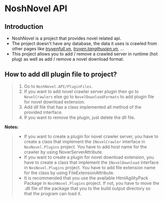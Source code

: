 # NoshNovel API

## Introduction

-   NoshNovel is a project that provides novel related api.
-   The project doesn't have any database, the data it uses is crawled from other pages like *[truyenfull.vn](https://truyenfull.vn/ 'Truyện full')*, *[truyen.tangthuvien.vn](https://truyen.tangthuvien.vn/ 'Tàng thư viện')*, ...
-   This project allows you to add / remove a crawled server in runtime (hot plug) as well as add / remove a novel download format.

## How to add dll plugin file to project?

> 1. Go to `NoshNovel.API/PluginFiles`.
> 2. If you want to add novel crawler server plugin then go to `NovelCrawlers` else go to `NovelDownloadFormats` to add plugin file for novel download extension.
> 3. Add dll file that has a class implemented all method of the provided interface.
> 4. If you want to remove the plugin, just delete the dll file.

**Notes:**

> -   If you want to create a plugin for novel crawler server, you have to create a class that implement the `INovelCrawler` interface in `NosNovel.Plugins` project. You have to add host name for the crawler by using NoverServerAttribute.
> -   If you want to create a plugin for novel download extension, you have to create a class that implement the `INovelDownload` interface in `NosNovel.Plugins` project. You have to add file extension name for the class by using FileExtensionAttribute.
> -   It is recommended that you use the available HtmlAgilityPack Package in `NoshNovel.Plugins` project. If not, you have to move the .dll file of the package that you to the build output directory so that the program can load it.
